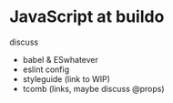 # JavaScript at buildo

discuss
 - babel & ESwhatever
 - eslint config
 - styleguide (link to WIP)
 - tcomb (links, maybe discuss @props)


